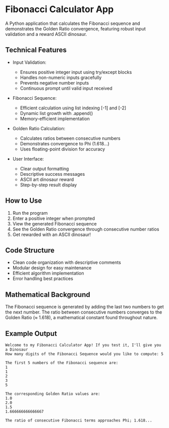# Fibonacci Calculator App

A Python application that calculates the Fibonacci sequence and demonstrates the Golden Ratio convergence, featuring robust input validation and a reward ASCII dinosaur.

## Technical Features
- Input Validation:
  - Ensures positive integer input using try/except blocks
  - Handles non-numeric inputs gracefully
  - Prevents negative number inputs
  - Continuous prompt until valid input received

- Fibonacci Sequence:
  - Efficient calculation using list indexing [-1] and [-2]
  - Dynamic list growth with .append()
  - Memory-efficient implementation

- Golden Ratio Calculation:
  - Calculates ratios between consecutive numbers
  - Demonstrates convergence to Phi (1.618...)
  - Uses floating-point division for accuracy

- User Interface:
  - Clear output formatting
  - Descriptive success messages
  - ASCII art dinosaur reward
  - Step-by-step result display

## How to Use
1. Run the program
2. Enter a positive integer when prompted
3. View the generated Fibonacci sequence
4. See the Golden Ratio convergence through consecutive number ratios
5. Get rewarded with an ASCII dinosaur!

## Code Structure
- Clean code organization with descriptive comments
- Modular design for easy maintenance
- Efficient algorithm implementation
- Error handling best practices

## Mathematical Background
The Fibonacci sequence is generated by adding the last two numbers to get the next number. The ratio between consecutive numbers converges to the Golden Ratio (≈ 1.618), a mathematical constant found throughout nature.

## Example Output
```
Welcome to my Fibonacci Calculator App! If you test it, I'll give you a Dinosaur
How many digits of the Fibonacci Sequence would you like to compute: 5

The first 5 numbers of the Fibonacci sequence are:
1
1
2
3
5

The corresponding Golden Ratio values are:
1.0
2.0
1.5
1.666666666666667

The ratio of consecutive Fibonacci terms approaches Phi; 1.618...
```
